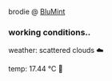 brodie @ [BluMint](https://www.linkedin.com/company/blumint-io/)

<!--weather_start-->
### working conditions..

weather: scattered clouds ☁️

temp: 17.44 °C 👕

<!--weather_end-->
